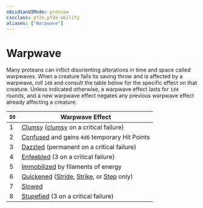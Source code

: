 ```yaml
---
obsidianUIMode: preview
cssclass: pf2e,pf2e-ability
aliases: ["Warpwave"]
---
```

# Warpwave

Many proteans can inflict disorienting alterations in time and space called warpwaves. When a creature fails its saving throw and is affected by a warpwave, roll `1d8` and consult the table below for the specific effect on that creature. Unless indicated otherwise, a warpwave effect lasts for `1d4` rounds, and a new warpwave effect negates any previous warpwave effect already affecting a creature.

| `D8` | Warpwave Effect |
|------|-----------------|
| 1 | [Clumsy](/rules/conditions.md#Clumsy) ([clumsy](/rules/conditions.md#Clumsy) on a critical failure) |
| 2 | [Confused](/rules/conditions.md#Confused) and gains `4d6` temporary Hit Points |
| 3 | [Dazzled](/rules/conditions.md#Dazzled) (permanent on a critical failure) |
| 4 | [Enfeebled](/rules/conditions.md#Enfeebled) (3 on a critical failure) |
| 5 | [Immobilized](/rules/conditions.md#Immobilized) by filaments of energy |
| 6 | [Quickened](/rules/conditions.md#Quickened) ([Stride](/rules/actions/stride.md), [Strike](/rules/actions/strike.md), or [Step](/rules/actions/step.md) only) |
| 7 | [Slowed](/rules/conditions.md#Slowed) |
| 8 | [Stupefied](/rules/conditions.md#Stupefied) (3 on a critical failure) |